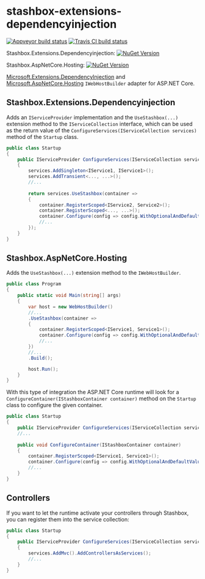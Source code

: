 # stashbox-extensions-dependencyinjection
[![Appveyor build status](https://img.shields.io/appveyor/ci/pcsajtai/stashbox-extensions-dependencyinjection/master.svg?label=appveyor)](https://ci.appveyor.com/project/pcsajtai/stashbox-extensions-dependencyinjection/branch/master) [![Travis CI build status](https://img.shields.io/travis/z4kn4fein/stashbox-extensions-dependencyinjection/master.svg?label=travis-ci)](https://travis-ci.org/z4kn4fein/stashbox-extensions-dependencyinjection)

Stashbox.Extensions.Dependencyinjection: [![NuGet Version](https://buildstats.info/nuget/Stashbox.Extensions.Dependencyinjection)](https://www.nuget.org/packages/Stashbox.Extensions.Dependencyinjection/)

Stashbox.AspNetCore.Hosting: [![NuGet Version](https://buildstats.info/nuget/Stashbox.AspNetCore.Hosting)](https://www.nuget.org/packages/Stashbox.AspNetCore.Hosting/)

[Microsoft.Extensions.DependencyInjection](https://github.com/aspnet/DependencyInjection) and [Microsoft.AspNetCore.Hosting](https://github.com/aspnet/Hosting) `IWebHostBuilder` adapter for ASP.NET Core.

## Stashbox.Extensions.Dependencyinjection
Adds an `IServiceProvider` implementation and the `UseStashbox(...)` extension method to the `IServiceCollection` interface, which can be used as the return value of the `ConfigureServices(IServiceCollection services)` method of the `Startup` class.

```c#
public class Startup
{
    public IServiceProvider ConfigureServices(IServiceCollection services)
    {
        services.AddSingleton<IService1, IService1>();
        services.AddTransient<..., ...>();
        //...
        
        return services.UseStashbox(container =>
        {
            container.RegisterScoped<IService2, Service2>();
            container.RegisterScoped<..., ...>();
            container.Configure(config => config.WithOptionalAndDefaultValueInjection());
            //...
        });
    }
}
```
## Stashbox.AspNetCore.Hosting
Adds the `UseStashbox(...)` extension method to the `IWebHostBuilder`.

```c#
public class Program
{
    public static void Main(string[] args)
    {
        var host = new WebHostBuilder()
        //...
        .UseStashbox(container =>
        {
            container.RegisterScoped<IService1, Service1>();
            container.Configure(config => config.WithOptionalAndDefaultValueInjection());
            //...
        })
        //...
        .Build();

        host.Run();
    }
}
```
With this type of integration the ASP.NET Core runtime will look for a `ConfigureContainer(IStashboxContainer container)` method on the `Startup` class to configure the given container.
```c#
public class Startup
{
    public IServiceProvider ConfigureServices(IServiceCollection services)
    //...
    
    public void ConfigureContainer(IStashboxContainer container)
    {
        container.RegisterScoped<IService1, Service1>();
        container.Configure(config => config.WithOptionalAndDefaultValueInjection());
        //...
    }
}
```

## Controllers
If you want to let the runtime activate your controllers through Stashbox, you can register them into the service collection:
```c#
public class Startup
{
    public IServiceProvider ConfigureServices(IServiceCollection services)
    {
        services.AddMvc().AddControllersAsServices();
        //...
    }
}
```
